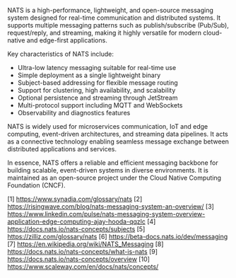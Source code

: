 NATS is a high-performance, lightweight, and open-source messaging system designed for real-time communication and
distributed systems. It supports multiple messaging patterns such as publish/subscribe (Pub/Sub), request/reply, and
streaming, making it highly versatile for modern cloud-native and edge-first applications.

Key characteristics of NATS include:

- Ultra-low latency messaging suitable for real-time use
- Simple deployment as a single lightweight binary
- Subject-based addressing for flexible message routing
- Support for clustering, high availability, and scalability
- Optional persistence and streaming through JetStream
- Multi-protocol support including MQTT and WebSockets
- Observability and diagnostics features

NATS is widely used for microservices communication, IoT and edge computing, event-driven architectures, and streaming data
pipelines. It acts as a connective technology enabling seamless message exchange between distributed applications and
services.

In essence, NATS offers a reliable and efficient messaging backbone for building scalable, event-driven systems in diverse
environments. It is maintained as an open-source project under the Cloud Native Computing Foundation (CNCF).

[1] https://www.synadia.com/glossary/nats [2] https://risingwave.com/blog/nats-messaging-system-an-overview/ [3]
https://www.linkedin.com/pulse/nats-messaging-system-overview-application-edge-computing-ajay-hooda-qqzlc [4]
https://docs.nats.io/nats-concepts/subjects [5] https://zilliz.com/glossary/nats [6] https://beta-docs.nats.io/dev/messaging
[7] https://en.wikipedia.org/wiki/NATS_Messaging [8] https://docs.nats.io/nats-concepts/what-is-nats [9]
https://docs.nats.io/nats-concepts/overview [10] https://www.scaleway.com/en/docs/nats/concepts/
